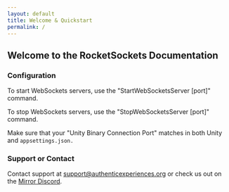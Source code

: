 ```yaml
---
layout: default
title: Welcome & Quickstart
permalink: /
---
```


## Welcome to the RocketSockets Documentation

### Configuration

To start WebSockets servers, use the "StartWebSocketsServer \[port\]" command.

To stop WebSockets servers, use the "StopWebSocketsServer \[port\]" command.

Make sure that your "Unity Binary Connection Port" matches in both Unity and `appsettings.json.`

### Support or Contact

Contact support at [support@authenticexperiences.org](mailto:support@authenticexperiences.org) or check us out on the [Mirror Discord](https://discord.gg/eZ74xb).
